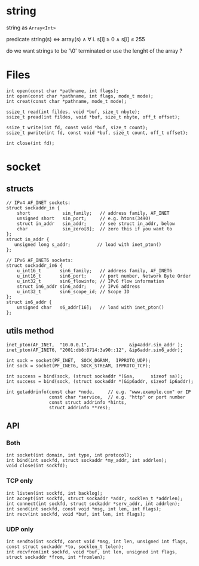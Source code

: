 # string

string as `Array<Int>`

predicate string(s) ⇔ array(s) ∧ ∀ i. s[i] ≥ 0 ∧ s[i] ≤ 255

do we want strings to be '\0' terminated or use the lenght of the array ?

# Files

    int open(const char *pathname, int flags);
    int open(const char *pathname, int flags, mode_t mode);
    int creat(const char *pathname, mode_t mode);

    ssize_t read(int fildes, void *buf, size_t nbyte);
    ssize_t pread(int fildes, void *buf, size_t nbyte, off_t offset);

    ssize_t write(int fd, const void *buf, size_t count);
    ssize_t pwrite(int fd, const void *buf, size_t count, off_t offset);

    int close(int fd);

# socket

## structs

    // IPv4 AF_INET sockets:
    struct sockaddr_in {
        short            sin_family;   // address family, AF_INET
        unsigned short   sin_port;     // e.g. htons(3490)
        struct in_addr   sin_addr;     // see struct in_addr, below
        char             sin_zero[8];  // zero this if you want to
    };
    struct in_addr {
       unsigned long s_addr;          // load with inet_pton()
    };

    // IPv6 AF_INET6 sockets:
    struct sockaddr_in6 {
        u_int16_t       sin6_family;   // address family, AF_INET6
        u_int16_t       sin6_port;     // port number, Network Byte Order
        u_int32_t       sin6_flowinfo; // IPv6 flow information
        struct in6_addr sin6_addr;     // IPv6 address
        u_int32_t       sin6_scope_id; // Scope ID
    };
    struct in6_addr {
        unsigned char   s6_addr[16];   // load with inet_pton()
    };

## utils method

    inet_pton(AF_INET,  "10.0.0.1",               &ip4addr.sin_addr );
    inet_pton(AF_INET6, "2001:db8:8714:3a90::12", &ip6addr.sin6_addr);

    int sock = socket(PF_INET,  SOCK_DGRAM,  IPPROTO_UDP);
    int sock = socket(PF_INET6, SOCK_STREAM, IPPROTO_TCP);

    int success = bind(sock, (struct sockaddr *)&sa,      sizeof sa));
    int success = bind(sock, (struct sockaddr *)&ip6addr, sizeof ip6addr);

    int getaddrinfo(const char *node,     // e.g. "www.example.com" or IP
                    const char *service,  // e.g. "http" or port number
                    const struct addrinfo *hints,
                    struct addrinfo **res);

## API

### Both

    int socket(int domain, int type, int protocol);
    int bind(int sockfd, struct sockaddr *my_addr, int addrlen);
    void close(int sockfd);

### TCP only

    int listen(int sockfd, int backlog);
    int accept(int sockfd, struct sockaddr *addr, socklen_t *addrlen);
    int connect(int sockfd, struct sockaddr *serv_addr, int addrlen);
    int send(int sockfd, const void *msg, int len, int flags); 
    int recv(int sockfd, void *buf, int len, int flags);

### UDP only

    int sendto(int sockfd, const void *msg, int len, unsigned int flags, const struct sockaddr *to, socklen_t tolen);
    int recvfrom(int sockfd, void *buf, int len, unsigned int flags, struct sockaddr *from, int *fromlen);
